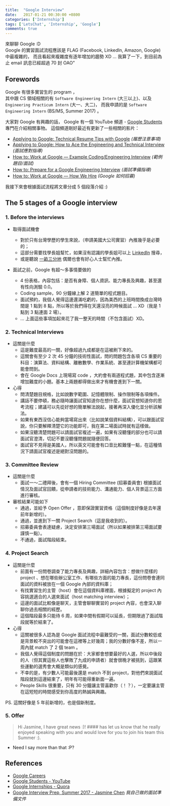 ```yaml
---
title:  "Google Interview"
date:   2017-01-21 00:30:00 +0800
categories: ['Internship']
tags: ['LetsChat', 'Internship', 'Google']
comments: true
---
```

 
來聊聊 Google :D  
Google 的實習面試流程應該是 FLAG (Facebook, LinkedIn, Amazon, Google) 中最複雜的，
而且看起來複雜度有逐年增加的趨勢 XD ... 
我算了一下，到目前為止 email 訊息已經超過 70 封 OAO"

<!--more-->

## Forewords

Google 有很多實習生的 program ，  
其中跟 CS 領域相關的有 `Software Engineering Intern` (大三以上)、以及 `Engineering Practicum Intern` (大一、大二)，
而我申請的是 `Software Engineering Intern` (BS/MS, Summer 2017) 。

大家對 Google 有興趣的話，
 Google 有一個 YouTube 頻道 - [Google Students](https://www.youtube.com/user/GoogleStudents) 專門在介紹相關事物。
這個頻道剛好最近有更新了一些相關的影片：

- [Applying to Google: Technical Resume Tips with Google](https://www.youtube.com/watch?v=ZjeXxLnnH5I&t=742s) *(履歷注意事項)*
- [Applying to Google: How to Ace the Engineering and Technical Interview](https://www.youtube.com/watch?v=55aEVvITNJ0&t=5s) *(面試應對指導)*
- [How to: Work at Google — Example Coding/Engineering Interview](https://www.youtube.com/watch?v=wwIysnVmAUg) *(範例題目/面試)*
- [How to: Prepare for a Google Engineering Interview](https://www.youtube.com/watch?v=OMkfujDPpwc) *(面試準備指導)*
- [How to: Work at Google — How We Hire](https://www.youtube.com/watch?v=CMB3Rm-hEWM) *(Google 如何招募)*

我接下來會根據面試流程將文章分成 5 個段落介紹 :)


## The 5 stages of a Google interview

### 1. Before the interviews

- 取得面試機會
  - 對於只有台灣學歷的學生來說，（申請美國大公司實習）內推幾乎是必要的；
  - 這部分需要找學長姐幫忙，如果沒有認識的學長姐可以上 [LinkedIn](https://www.linkedin.com/) 搜尋，
  - 或是聽說 [一畝三分地](http://www.1point3acres.com/bbs/) 偶爾也會有好心人士幫忙內推。

- 面試之前，Google 有超～多事情要做的
  -  4 份表格，內容包括：是否有身障、個人資訊、能力專長及興趣，甚至還有性向測驗 0.0。
  -  Coding sample，90 分鐘線上解 2 道簡單的程式題目。
  -  面試預約，我個人覺得這邊還滿吃虧的，因為美西的上班時間換成台灣時間是 1 點到 8 點，所以等於我們得在天還沒亮的時候面試 ... XD（我是 1 點到 3 點連面 2 場）。
  - ... 上面這些事項加起來花了我一整天的時間（不包含面試）XD。


### 2. Technical Interviews

- 這關是什麼
  - 這是難度最高的一關，好像超過九成都是在這被刷下來的。
  - 這關會有至少 2 次 45 分鐘的技術性面試，問的問題包含各項 CS 重要的科目：演算法、資料結構、離散數學、作業系統、甚至連計算機架構都可能會問到。
  - 會在 Google Docs 上現場寫 code ，大約會有兩道程式題，其中包含逐漸增加難度的小題。基本上兩題都得做出來才有機會進到下一關。
- 心得
  - 問清楚題目規格，比如說數字範圍、記憶體限制、操作限制等各項條件。
  - 講話不要停頓，務必隨時讓面試官知道你在想什麼，面試官想知道你的思考流程；建議可以先從好想的簡單解法說起，接著再深入優化並分析該解法。
  - 如果有東西沒信心能夠當場寫出來（比如說某個資料結構），可以跟面試官說，你只要解釋清楚它的功能即可，我在第二場面試時就有這樣做。
  - 如果沒聽清楚問題可以請面試官複述一遍，如果有沒聽懂的部分也可以請面試官澄清，切記不要沒聽懂問題就隨便回答。
  - 面試官不見得是美國人，所以英文可能會有口音比較難懂一點，在這種情況下請面試官複述是絕對沒問題的。


### 3. Committee Review

- 這關是什麼
  - 面試一～二禮拜後，會有一個 Hiring Committee (招募委員會) 根據面試情況及面試官回饋，從申請者的技術能力、溝通能力、個人背景這三方面進行審核。
- 審核結果可能如下
  - 通過，並給予 Open Offer ，意即保證實習資格（這個制度好像是去年還前年新增的）。
  - 通過，並進到下一關 Project Search（這是我收到的）。
  - 招募委員會表達疑慮，決定安排第三場面試（所以如果被排第三場面試要謹慎一點）。
  - 不通過，面試階段結束。


### 4.  Project Search

- 這關是什麼
  - 前面有一份問卷調查了能力專長及興趣，詳細內容包含：想做什麼樣的 project 、想在哪些辦公室工作、有哪些方面的能力專長，這份問卷會連同面試的資料被放在一個 Google 內部的資料庫；
  - 有找實習生的主管（host）會在這個資料庫裡面，根據擬定的 project 內容挑選適合的人選來面試（host matching interview）；
  - 這邊的面試比較像是聊天，主管會聊聊實習的 project 內容，也會深入聊聊你過去相關的經歷。
  - 這個階段最多只能待 6 周，如果中間有假期可以延長，但期限過了面試階段就等於結束了。
- 心得
  - 這關被很多人認為是 Google 面試流程中最難受的一關，面試分數較低或是背景較不突出的可能會在這裡等上好幾周；我的分數好像不差，所以一周內就 match 了 2 個 team 。
  - 我個人覺得這個制度的問題在於：大家都會想要最好的人選，所以中後段的人（但其實這些人也擊敗了九成的申請者）就會很晚才被挑到，這跟某些運動的選秀會大概是類似的感覺。
  - 不幸的是，有少數人可能最後還是 match 不到 project，對他們來說面試階段就到這邊結束了，明年有可能得重新面一遍。
  - People Skills 很重要，只有 30 分鐘讓主管喜歡你（！？），一定要讓主管在這短短的時間感受到你高度的熱誠與興趣。

PS. 這關好像是 5 年前新增的，也是個新制度。

### 5. Offer

> Hi Jasmine,
> I have great news :)! #### has let us know that he really enjoyed speaking with you and would love for you to join his team this Summer :).

- Need I say more than that :P?


## References

- [Google Careers](https://careers.google.com/)
- [Google Students - YouTube](https://www.youtube.com/user/GoogleStudents)
- [Google Internships - Quora](https://www.quora.com/topic/Google-Internships)
- [Google Interview Prep, Summer 2017 - Jasmine Chen](https://goo.gl/2cYleI) *我自己做的面試準備文件*

